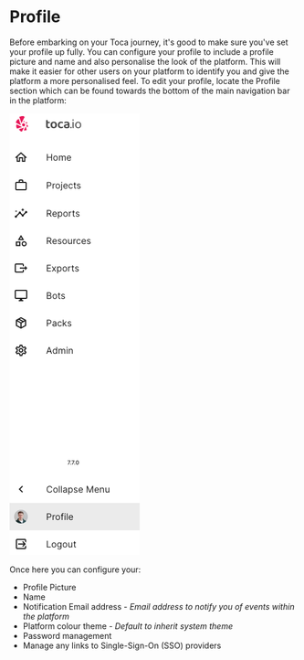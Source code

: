 # Profile

Before embarking on your Toca journey, it's good to make sure you've set your profile up fully. You can configure your profile to include a profile picture and name and also personalise the look of the platform. This will make it easier for other users on your platform to identify you and give the platform a more personalised feel.
To edit your profile, locate the Profile section which can be found towards the bottom of the main navigation bar in the platform:

![Profile Section](/src/assets/book/profile.png)


Once here you can configure your:
- Profile Picture
- Name
- Notification Email address - _Email address to notify you of events within the platform_
- Platform colour theme - _Default to inherit system theme_
- Password management
- Manage any links to Single-Sign-On (SSO) providers
